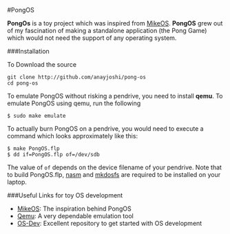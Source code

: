 #PongOS

**PongOs** is a toy project which was inspired from [MikeOS](http://mikeos.berlios.de). **PongOS** grew out of my fascination of making a standalone application (the Pong Game) which would not need the support of any operating system. 

###Installation

To Download the source

```
git clone http://github.com/anayjoshi/pong-os
cd pong-os
```

To emulate PongOS without risking a pendrive, you need to install **qemu**. To emulate PongOS using qemu, run the following 

```
$ sudo make emulate
```
To actually burn PongOS on a pendrive, you would need to execute a command which looks approximately like this: 

```
$ make PongOS.flp
$ dd if=PongOS.flp of=/dev/sdb
```

The value of `of` depends on the device filename of your pendrive. Note that to build PongOS.flp, [nasm](http://www.nasm.us/) and [mkdosfs](http://en.wikipedia.org/wiki/Mkdosfs) are required to be installed on your laptop.

###Useful Links for toy OS development


- [MikeOS](http://mikeos.berlios.de"): The inspiration behind PongOS
- [Qemu](http://wiki.quemy.org/Main_Page): A very dependable emulation tool
- [OS-Dev](http://wiki.osdev.org/‎): Excellent repository to get started with OS development
